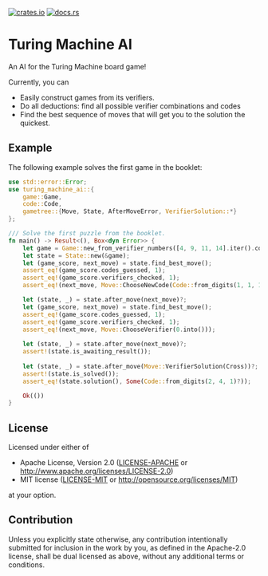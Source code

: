 [![crates.io](https://img.shields.io/crates/v/turing_machine_ai.svg)](https://crates.io/crates/turing-machine-ai)
[![docs.rs](https://img.shields.io/docsrs/turing_machine_ai)](https://docs.rs/turing-machine-ai/)

# Turing Machine AI

An AI for the Turing Machine board game!

Currently, you can
- Easily construct games from its verifiers.
- Do all deductions: find all possible verifier combinations and codes
- Find the best sequence of moves that will get you to the solution the quickest.

## Example
The following example solves the first game in the booklet:

```rust
use std::error::Error;
use turing_machine_ai::{
    game::Game,
    code::Code,
    gametree::{Move, State, AfterMoveError, VerifierSolution::*}
};

/// Solve the first puzzle from the booklet.
fn main() -> Result<(), Box<dyn Error>> {
    let game = Game::new_from_verifier_numbers([4, 9, 11, 14].iter().copied());
    let state = State::new(&game);
    let (game_score, next_move) = state.find_best_move();
    assert_eq!(game_score.codes_guessed, 1);
    assert_eq!(game_score.verifiers_checked, 1);
    assert_eq!(next_move, Move::ChooseNewCode(Code::from_digits(1, 1, 1)?));

    let (state, _) = state.after_move(next_move)?;
    let (game_score, next_move) = state.find_best_move();
    assert_eq!(game_score.codes_guessed, 1);
    assert_eq!(game_score.verifiers_checked, 1);
    assert_eq!(next_move, Move::ChooseVerifier(0.into()));
    
    let (state, _) = state.after_move(next_move)?;
    assert!(state.is_awaiting_result());
    
    let (state, _) = state.after_move(Move::VerifierSolution(Cross))?;
    assert!(state.is_solved());
    assert_eq!(state.solution(), Some(Code::from_digits(2, 4, 1)?));

    Ok(())
}
```

## License

Licensed under either of

 * Apache License, Version 2.0
   ([LICENSE-APACHE](LICENSE-APACHE) or <http://www.apache.org/licenses/LICENSE-2.0>)
 * MIT license
   ([LICENSE-MIT](LICENSE-MIT) or <http://opensource.org/licenses/MIT>)

at your option.

## Contribution

Unless you explicitly state otherwise, any contribution intentionally submitted
for inclusion in the work by you, as defined in the Apache-2.0 license, shall be
dual licensed as above, without any additional terms or conditions.
